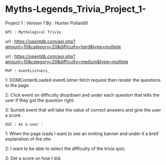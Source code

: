 # Myths-Legends_Trivia_Project_1-

Project 1 : Version 1
    By : Hunter PollardIII

    API : Mythological Trivia

url : https://opentdb.com/api.php?amount=10&category=20&difficulty=hard&type=multiple

url : https://opentdb.com/api.php?amount=10&category=20&difficulty=medium&type=multiple

    MVP : eventListners_

1: DOMContentLoaded eventListner fetch request then render the questions to the page.

2: Click event on difficulty dropdown and under each question that tells the user if they got the question right.

3: Sumbit event that will take the value of correct answers and give the user a score.

    GUI : As a user : 

1: When the page loads I want to see an inviting banner and under it a breif explanation of the site.

2: I want to be able to select the difficulty of the trivia quiz. 

3: Get a score on how I did.  